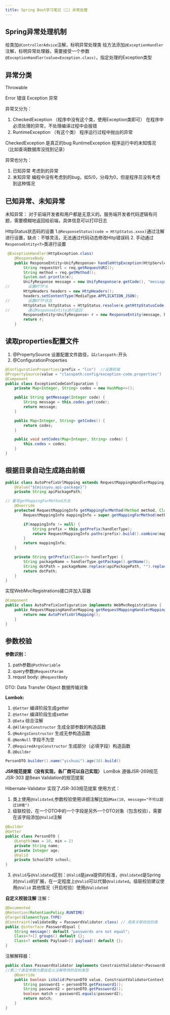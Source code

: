```yaml
---
title: Spring Boot学习笔记（二）异常处理
---
```


## Spring异常处理机制

给类加`@ControllerAdvice`注解，标明异常处理类
给方法添加`@ExceptionHandler`注解，标明异常处理器，需要接受一个参数`@ExceptionHandler(value=Exception.class)`，指定处理的Exception类型

## 异常分类
Throwable

Error     错误
Exception 异常

异常又分为：
1. CheckedException （程序中没有这个类，使用Exception类即可） 在程序中必须处理的异常，不处理编译过程中会报错
2. RuntimeException （有这个类） 程序运行过程中抛出的异常

CheckedException  是真正的bug
RuntimeException  程序运行中的未知情况（比如查询数据库没找到记录）

异常也分为：
1. 已知异常   考虑到的异常
2. 未知异常   编程中没有考虑到的bug，如5/0，分母为0，但是程序员没有考虑到这种情况

## 已知异常、未知异常
未知异常： 对于前端开发者和用户都是无意义的。服务端开发者代码逻辑有问题，需要模糊地返回给前端，具体信息可以打印日志

HttpStatus状态码的设置
1.`@ResponseStatus(code = HttpStatus.xxxx)`通过注解进行设置，缺点：不够灵活，无法通过代码动态修改Http错误码
2. 手动通过`ResponseEntity<T>`类进行设置
   

``` java
 @ExceptionHandler(HttpException.class)
    @ResponseBody
    public ResponseEntity<UnifyResponse> handleHttpException(HttpServletRequest req, HttpException e) {
        String requestUrl = req.getRequestURI();
        String method = req.getMethod();
        System.out.println(e);
        UnifyResponse message = new UnifyResponse(e.getCode(), "message", method + " " + requestUrl);
//        设置HTTP头
        HttpHeaders headers = new HttpHeaders();
        headers.setContentType(MediaType.APPLICATION_JSON);
//        设置HTTP状态
        HttpStatus httpStatus = HttpStatus.resolve(e.getHttpStatusCode());
//        通过ResponseEntity进行返回
        ResponseEntity<UnifyResponse> r = new ResponseEntity(message, headers, httpStatus);
        return r;
    }
```

## 读取properties配置文件
1. @PropertySource 设置配置文件路径，以`classpath:`开头
2. @ConfigurationProperties
``` java
@ConfigurationProperties(prefix = "lin")  //设置前缀
@PropertySource(value = "classpath:config/exception-code.properties")
@Component
public class ExceptionCodeConfiguration {
    private Map<Integer, String> codes = new HashMap<>();

    public String getMessage(Integer code) {
        String message = this.codes.get(code);
        return message;
    }

    public Map<Integer, String> getCodes() {
        return codes;
    }

    public void setCodes(Map<Integer, String> codes) {
        this.codes = codes;
    }
}

```

## 根据目录自动生成路由前缀

``` java
public class AutoPrefixUrlMapping extends RequestMappingHandlerMapping { // 继承RequestMappingHandlerMapping类
    @Value("${missyou.api-package}")
    private String apiPackagePath;

// 重写getMappingForMethod方法
    @Override
    protected RequestMappingInfo getMappingForMethod(Method method, Class<?> handlerType) {
        RequestMappingInfo mappingInfo = super.getMappingForMethod(method, handlerType);

        if(mappingInfo != null) {
            String prefix = this.getPrefix(handlerType);
            return RequestMappingInfo.paths(prefix).build().combine(mappingInfo);
        }
        return mappingInfo;
    }

    private String getPrefix(Class<?> handlerType) {
        String packageName = handlerType.getPackage().getName();
        String dotPath = packageName.replace(apiPackagePath, "").replace(".", "/");
        return dotPath;
    }
}
```

实现WebMvcRegistrations接口并加入容器 

``` java
@Component
public class AutoPrefixConfiguration implements WebMvcRegistrations {
    public RequestMappingHandlerMapping getRequestMappingHandlerMapping() {
        return new AutoPrefixUrlMapping();
    }
}
```

## 参数校验
**参数识别：**
1. path参数`@PathVariable`
2. query参数`@RequestParam`
3. requst body: `@RequestBody`

DTO: Data Transfer Object 数据传输对象

**Lombok:**
1. `@Getter` 编译阶段生成getter
2. `@Setter` 编译阶段生成setter
3. `@Data` 综合注解
4. `@AllArgsConstructor` 生成全部参数的构造函数
5. `@NoArgsConstructor` 生成无参构造函数
6. `@NonNull` 字段不为空
7. `@RequiredArgsConstructor` 生成部分（必填字段）构造函数
8. `@Builder` 

``` java
PersonDTO.builder().name("yishuai").age(18).build()
```

**JSR规范提案（没有实现，各厂商可以自己实现）**
LomBok  遵循JSR-269规范
JSR-303 是Bean Validation的规范提案

Hibernate-Validator 实现了JSR-303规范提案
使用方式：
1. 类上使用`@Validated`,参数校验使用详细注解比如`@Max(10, message="不可以超过10哦")`
2. 级联校验，在一个DTO中的一个字段是另外一个DTO对象（包含校验），需要在该字段添加`@Valid`注解

``` java
@Builder
@Getter
public class PersonDTO {
    @Length(max = 10, min = 2)
    private String name;
    private Integer age;
    @Valid
    private SchoolDTO school;
}
```
3. `@Valid`与`@Validated`区别：`@Valid`是java提供的标准，`@Validated`是Spring对`@Valid`的扩展，在一定程度上`@Valid`可以代替`@Validated`。级联校验建议使用`@Valid` 其他情况（开启校验）使用`@Validated`

**自定义校验注解**
注解：
``` java
@Documented
@Retention(RetentionPolicy.RUNTIME)
@Target(ElementType.TYPE)
@Constraint(validatedBy = PasswordValidator.class) // 用来关联校验的类
public @interface PasswordEqual {
    String message() default "passwords are not equal";
    Class<?>[] groups() default {};
    Class<? extends Payload>[] payload() default {};
}
```
注解解释器：

``` java
public class PasswordValidator implements ConstraintValidator<PasswordEqual, PersonDTO> {
//第二个类型参数为要自定义注解修饰的目标类型
    @Override
    public boolean isValid(PersonDTO value, ConstraintValidatorContext context) {
        String password1 = personDTO.getPassword1();
        String password2 = personDTO.getPassword2();
        boolean match = password1.equals(password2);
        return match;
    }
}
```

